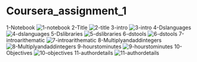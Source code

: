 # Coursera_assignment_1
1-Notebook
![1-notebook](https://github.com/kansesohan/Coursera_assignment_1/assets/132006776/abacca08-6651-4197-821d-b2b8642bbacc)
2-Title
![2-title](https://github.com/kansesohan/Coursera_assignment_1/assets/132006776/eb9b00e7-2285-4f66-bf86-e5bd9afe23f9)
3-intro
![3-intro](https://github.com/kansesohan/Coursera_assignment_1/assets/132006776/00fbed36-82cc-45bf-83c1-bf0e72e341a3)
4-Dslanguages
![4-dslanguages](https://github.com/kansesohan/Coursera_assignment_1/assets/132006776/f67eed19-c8f4-4c56-802a-800331716b22)
5-Dslibraries
![5-dslibraries](https://github.com/kansesohan/Coursera_assignment_1/assets/132006776/6e64c57f-9b17-4027-b453-c91b32ecf50d)
6-dstools
![6-dstools](https://github.com/kansesohan/Coursera_assignment_1/assets/132006776/4e4fa247-0ad4-4fca-8dfd-aebb94e95c9b)
7-introarithematic
![7-introarithematic](https://github.com/kansesohan/Coursera_assignment_1/assets/132006776/21b06007-afed-4e1f-a411-e73c6daf406e)
8-Multiplyandaddintegers
![8-Multiplyandaddintegers](https://github.com/kansesohan/Coursera_assignment_1/assets/132006776/225be7bf-a4ec-41fb-9da7-5c44e57976dc)
9-hourstominutes
![9-hourstominutes](https://github.com/kansesohan/Coursera_assignment_1/assets/132006776/2120f069-3abe-4b07-bf46-4a8939722872)
10-Objectives
![10-objectives](https://github.com/kansesohan/Coursera_assignment_1/assets/132006776/3910a504-6b2e-40d7-8a67-51bb7c8ad773)
11-authordetails
![11-authordetails](https://github.com/kansesohan/Coursera_assignment_1/assets/132006776/da461dfb-c94c-4bc2-9038-4834e7428e73)
